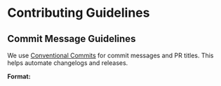# Contributing Guidelines

## Commit Message Guidelines

We use [Conventional Commits](https://www.conventionalcommits.org/) for commit messages and PR titles. This helps automate changelogs and releases.

**Format:**
